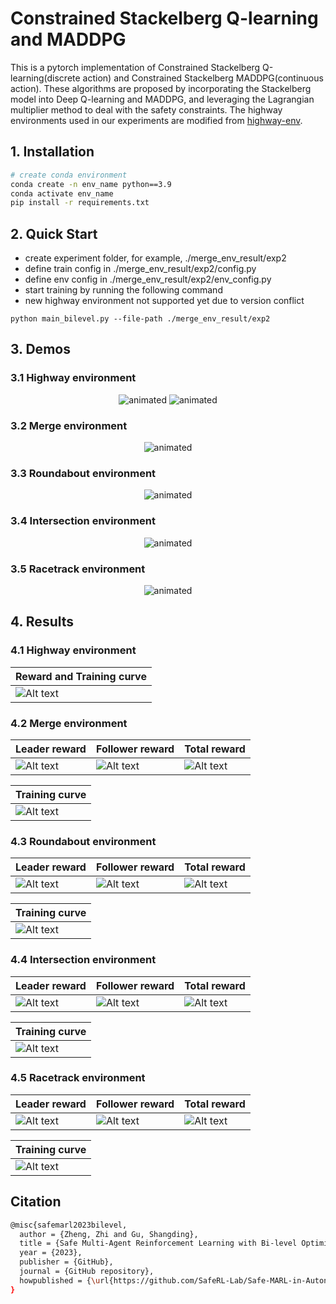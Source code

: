# Constrained Stackelberg Q-learning and MADDPG

This is a pytorch implementation of Constrained Stackelberg Q-learning(discrete action) and Constrained Stackelberg MADDPG(continuous action). These algorithms are proposed by incorporating the Stackelberg model into Deep Q-learning and MADDPG, and leveraging the Lagrangian multiplier method to deal with the safety constraints. The highway environments used in our experiments are modified from [highway-env](https://github.com/Farama-Foundation/HighwayEnv).

## 1. Installation

``` Bash
# create conda environment
conda create -n env_name python==3.9
conda activate env_name
pip install -r requirements.txt
```

## 2. Quick Start
- create experiment folder, for example, ./merge_env_result/exp2
- define train config in ./merge_env_result/exp2/config.py
- define env config in ./merge_env_result/exp2/env_config.py
- start training by running the following command
- new highway environment not supported yet due to version conflict

```shell
python main_bilevel.py --file-path ./merge_env_result/exp2
```

## 3. Demos
### 3.1 Highway environment
<p align="center">
    <img src="img/highway_env/highway_csmaddpg_1.gif" alt="animated" />
    <img src="img/highway_env/highway_csmaddpg_2.gif" alt="animated" />
</p>

### 3.2 Merge environment
<p align="center">
  <img src="img/merge_env/merge_csq.gif" alt="animated" />
</p>

### 3.3 Roundabout environment
<p align="center">
    <img src="img/roundabout_env/roundabout_csq.gif" alt="animated" />
</p>

### 3.4 Intersection environment
<p align="center">
    <img src="img/intersection_env/intersection_csmaddpg.gif" alt="animated" />
</p>

### 3.5 Racetrack environment
<p align="center">
    <img src="img/racetrack_env/racetrack_csmaddpg.gif" alt="animated" />
</p>





## 4. Results
### 4.1 Highway environment
| Reward and Training curve                       | 
| ----------------------------------- | 
| ![Alt text](img/highway_env/highway_result.png) | 


### 4.2 Merge environment
| Leader reward                       | Follower reward                     | Total reward                        |
| ----------------------------------- | ----------------------------------- | ----------------------------------- |
| ![Alt text](img/merge_env/leader_reward_merge_sum.png) | ![Alt text](img/merge_env/follower_reward_merge_sum.png) |![Alt text](img/merge_env/total_reward_merge_sum.png)|

| Training curve                       | 
| ----------------------------------- | 
|![Alt text](img/merge_env/crash_merge_sum.png)  |


### 4.3 Roundabout environment
| Leader reward                       | Follower reward                     | Total reward                        |
| ----------------------------------- | ----------------------------------- | ----------------------------------- |
| ![Alt text](img/roundabout_env/leader_reward_roundabout_sum.png) | ![Alt text](img/roundabout_env/follower_reward_roundabout_sum.png) |![Alt text](img/roundabout_env/total_reward_roundabout_sum.png)|

| Training curve                       | 
| ----------------------------------- | 
| ![Alt text](img/roundabout_env/crash_roundabout_sum.png)|

### 4.4 Intersection environment
| Leader reward                       | Follower reward                     | Total reward                        |
| ----------------------------------- | ----------------------------------- | ----------------------------------- |
| ![Alt text](img/intersection_env/leader_reward_intersection_sum.png) | ![Alt text](img/intersection_env/follower_reward_intersection_sum.png) |![Alt text](img/intersection_env/total_reward_intersection_sum.png)|

| Training curve                       | 
| ----------------------------------- | 
|![Alt text](img/intersection_env/crash_intersection_sum.png) |
### 4.5 Racetrack environment
| Leader reward                       | Follower reward                     | Total reward                        |
| ----------------------------------- | ----------------------------------- | ----------------------------------- |
| ![Alt text](img/racetrack_env/leader_reward_racetrack_sum.png) | ![Alt text](img/racetrack_env/follower_reward_racetrack_sum.png) |![Alt text](img/racetrack_env/total_reward_racetrack_sum.png)|

| Training curve                       | 
| ----------------------------------- | 
|![Alt text](img/racetrack_env/crash_racetrack_sum.png) |

## Citation
``` Bash
@misc{safemarl2023bilevel,
  author = {Zheng, Zhi and Gu, Shangding},
  title = {Safe Multi-Agent Reinforcement Learning with Bi-level Optimization in Autonomous Driving},
  year = {2023},
  publisher = {GitHub},
  journal = {GitHub repository},
  howpublished = {\url{https://github.com/SafeRL-Lab/Safe-MARL-in-Autonomous-Driving}},
}
```



